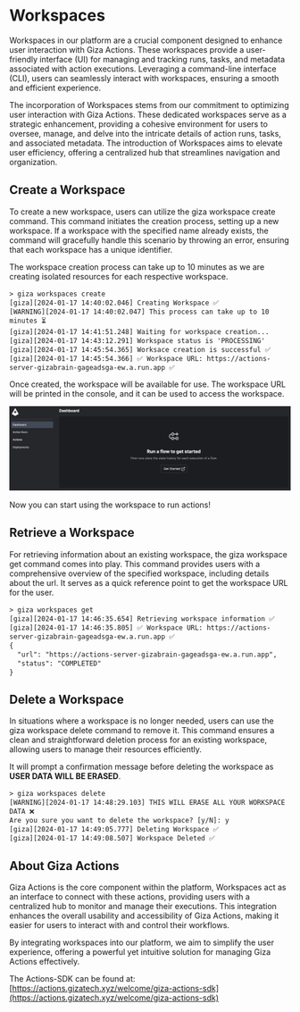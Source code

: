 # Workspaces

Workspaces in our platform are a crucial component designed to enhance user interaction with Giza Actions. These workspaces provide a user-friendly interface (UI) for managing and tracking runs, tasks, and metadata associated with action executions. Leveraging a command-line interface (CLI), users can seamlessly interact with workspaces, ensuring a smooth and efficient experience.

The incorporation of Workspaces stems from our commitment to optimizing user interaction with Giza Actions. These dedicated workspaces serve as a strategic enhancement, providing a cohesive environment for users to oversee, manage, and delve into the intricate details of action runs, tasks, and associated metadata. The introduction of Workspaces aims to elevate user efficiency, offering a centralized hub that streamlines navigation and organization.

## Create a Workspace

To create a new workspace, users can utilize the giza workspace create command. This command initiates the creation process, setting up a new workspace. If a workspace with the specified name already exists, the command will gracefully handle this scenario by throwing an error, ensuring that each workspace has a unique identifier.

The workspace creation process can take up to 10 minutes as we are creating isolated resources for each respective workspace.

```console
> giza workspaces create
[giza][2024-01-17 14:40:02.046] Creating Workspace ✅ 
[WARNING][2024-01-17 14:40:02.047] This process can take up to 10 minutes ⏳
[giza][2024-01-17 14:41:51.248] Waiting for workspace creation...
[giza][2024-01-17 14:43:12.291] Workspace status is 'PROCESSING'
[giza][2024-01-17 14:45:54.365] Worksace creation is successful ✅
[giza][2024-01-17 14:45:54.366] ✅ Workspace URL: https://actions-server-gizabrain-gageadsga-ew.a.run.app ✅
```

Once created, the workspace will be available for use. The workspace URL will be printed in the console, and it can be used to access the workspace.

![workspace](../.gitbook/assets/workspace.png)

Now you can start using the workspace to run actions!

## Retrieve a Workspace

For retrieving information about an existing workspace, the giza workspace get command comes into play. This command provides users with a comprehensive overview of the specified workspace, including details about the url. It serves as a quick reference point to get the workspace URL for the user.

```console
> giza workspaces get
[giza][2024-01-17 14:46:35.654] Retrieving workspace information ✅ 
[giza][2024-01-17 14:46:35.805] ✅ Workspace URL: https://actions-server-gizabrain-gageadsga-ew.a.run.app ✅
{
  "url": "https://actions-server-gizabrain-gageadsga-ew.a.run.app",
  "status": "COMPLETED"
}
```

## Delete a Workspace

In situations where a workspace is no longer needed, users can use the giza workspace delete command to remove it. This command ensures a clean and straightforward deletion process for an existing workspace, allowing users to manage their resources efficiently.

It will prompt a confirmation message before deleting the workspace as **USER DATA WILL BE ERASED**.

```console
> giza workspaces delete
[WARNING][2024-01-17 14:48:29.103] THIS WILL ERASE ALL YOUR WORKSPACE DATA ❌
Are you sure you want to delete the workspace? [y/N]: y
[giza][2024-01-17 14:49:05.777] Deleting Workspace ✅ 
[giza][2024-01-17 14:49:08.507] Workspace Deleted ✅
```

## About Giza Actions

Giza Actions is the core component within the platform, Workspaces act as an interface to connect with these actions, providing users with a centralized hub to monitor and manage their executions. This integration enhances the overall usability and accessibility of Giza Actions, making it easier for users to interact with and control their workflows.

By integrating workspaces into our platform, we aim to simplify the user experience, offering a powerful yet intuitive solution for managing Giza Actions effectively.

The Actions-SDK can be found at: [https://actions.gizatech.xyz/welcome/giza-actions-sdk](https://actions.gizatech.xyz/welcome/giza-actions-sdk)
